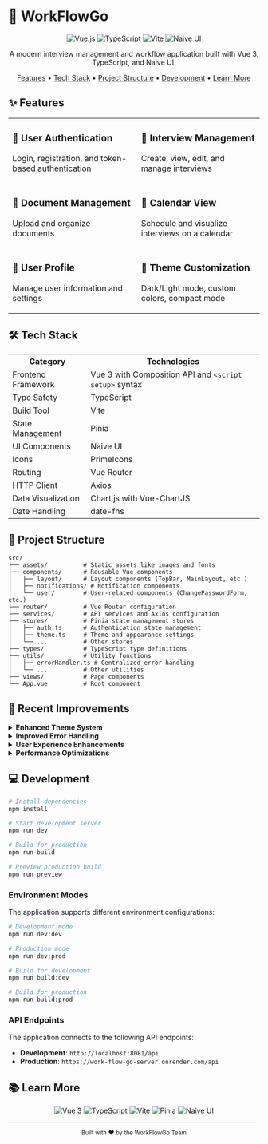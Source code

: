 # 🚀 WorkFlowGo

<div align="center">
  
  ![Vue.js](https://img.shields.io/badge/Vue.js-4FC08D?style=for-the-badge&logo=vue.js&logoColor=white)
  ![TypeScript](https://img.shields.io/badge/TypeScript-3178C6?style=for-the-badge&logo=typescript&logoColor=white)
  ![Vite](https://img.shields.io/badge/Vite-646CFF?style=for-the-badge&logo=vite&logoColor=white)
  ![Naive UI](https://img.shields.io/badge/Naive_UI-18A058?style=for-the-badge&logo=vue.js&logoColor=white)
  
  <p>A modern interview management and workflow application built with Vue 3, TypeScript, and Naive UI.</p>
  
  [Features](#features) • 
  [Tech Stack](#tech-stack) • 
  [Project Structure](#project-structure) • 
  [Development](#development) • 
  [Learn More](#learn-more)
  
</div>

## ✨ Features

<table>
  <tr>
    <td>
      <h3>🔐 User Authentication</h3>
      <p>Login, registration, and token-based authentication</p>
    </td>
    <td>
      <h3>📅 Interview Management</h3>
      <p>Create, view, edit, and manage interviews</p>
    </td>
  </tr>
  <tr>
    <td>
      <h3>📄 Document Management</h3>
      <p>Upload and organize documents</p>
    </td>
    <td>
      <h3>📆 Calendar View</h3>
      <p>Schedule and visualize interviews on a calendar</p>
    </td>
  </tr>
  <tr>
    <td>
      <h3>👤 User Profile</h3>
      <p>Manage user information and settings</p>
    </td>
    <td>
      <h3>🎨 Theme Customization</h3>
      <p>Dark/Light mode, custom colors, compact mode</p>
    </td>
  </tr>
</table>

## 🛠️ Tech Stack

<table>
  <tr>
    <th>Category</th>
    <th>Technologies</th>
  </tr>
  <tr>
    <td>Frontend Framework</td>
    <td>Vue 3 with Composition API and <code>&lt;script setup&gt;</code> syntax</td>
  </tr>
  <tr>
    <td>Type Safety</td>
    <td>TypeScript</td>
  </tr>
  <tr>
    <td>Build Tool</td>
    <td>Vite</td>
  </tr>
  <tr>
    <td>State Management</td>
    <td>Pinia</td>
  </tr>
  <tr>
    <td>UI Components</td>
    <td>Naive UI</td>
  </tr>
  <tr>
    <td>Icons</td>
    <td>PrimeIcons</td>
  </tr>
  <tr>
    <td>Routing</td>
    <td>Vue Router</td>
  </tr>
  <tr>
    <td>HTTP Client</td>
    <td>Axios</td>
  </tr>
  <tr>
    <td>Data Visualization</td>
    <td>Chart.js with Vue-ChartJS</td>
  </tr>
  <tr>
    <td>Date Handling</td>
    <td>date-fns</td>
  </tr>
</table>

## 📁 Project Structure

```
src/
├── assets/          # Static assets like images and fonts
├── components/      # Reusable Vue components
│   ├── layout/      # Layout components (TopBar, MainLayout, etc.)
│   ├── notifications/ # Notification components
│   └── user/        # User-related components (ChangePasswordForm, etc.)
├── router/          # Vue Router configuration
├── services/        # API services and Axios configuration
├── stores/          # Pinia state management stores
│   ├── auth.ts      # Authentication state management
│   ├── theme.ts     # Theme and appearance settings
│   └── ...          # Other stores
├── types/           # TypeScript type definitions
├── utils/           # Utility functions
│   ├── errorHandler.ts # Centralized error handling
│   └── ...          # Other utilities
├── views/           # Page components
└── App.vue          # Root component
```

## 🚀 Recent Improvements

<details>
<summary><b>Enhanced Theme System</b></summary>
<ul>
  <li>Customizable primary color with real-time preview</li>
  <li>Persistent theme settings using localStorage</li>
  <li>Automatic color variant generation for hover and pressed states</li>
</ul>
</details>

<details>
<summary><b>Improved Error Handling</b></summary>
<ul>
  <li>Centralized error handling system</li>
  <li>Console-based error logging for debugging</li>
</ul>
</details>

<details>
<summary><b>User Experience Enhancements</b></summary>
<ul>
  <li>Redesigned password change form with improved validation</li>
  <li>Compact mode option for dense UI layouts</li>
  <li>Default view preference (calendar/list)</li>
</ul>
</details>

<details>
<summary><b>Performance Optimizations</b></summary>
<ul>
  <li>Reduced unnecessary re-renders</li>
  <li>Improved component structure</li>
</ul>
</details>

## 💻 Development

```bash
# Install dependencies
npm install

# Start development server
npm run dev

# Build for production
npm run build

# Preview production build
npm run preview
```

### Environment Modes

The application supports different environment configurations:

```bash
# Development mode
npm run dev:dev

# Production mode
npm run dev:prod

# Build for development
npm run build:dev

# Build for production
npm run build:prod
```

### API Endpoints

The application connects to the following API endpoints:

- **Development**: `http://localhost:8081/api`
- **Production**: `https://work-flow-go-server.onrender.com/api`

## 📚 Learn More

<div align="center">
  
  [![Vue 3](https://img.shields.io/badge/Vue_3-Documentation-4FC08D?style=flat-square&logo=vue.js)](https://vuejs.org/)
  [![TypeScript](https://img.shields.io/badge/TypeScript-Guide-3178C6?style=flat-square&logo=typescript)](https://vuejs.org/guide/typescript/overview.html)
  [![Vite](https://img.shields.io/badge/Vite-Documentation-646CFF?style=flat-square&logo=vite)](https://vitejs.dev/)
  [![Pinia](https://img.shields.io/badge/Pinia-State_Management-FFDD56?style=flat-square&logo=vue.js)](https://pinia.vuejs.org/)
  [![Naive UI](https://img.shields.io/badge/Naive_UI-Components-18A058?style=flat-square&logo=vue.js)](https://www.naiveui.com/)
  
</div>

---

<div align="center">
  <sub>Built with ❤️ by the WorkFlowGo Team</sub>
</div>
